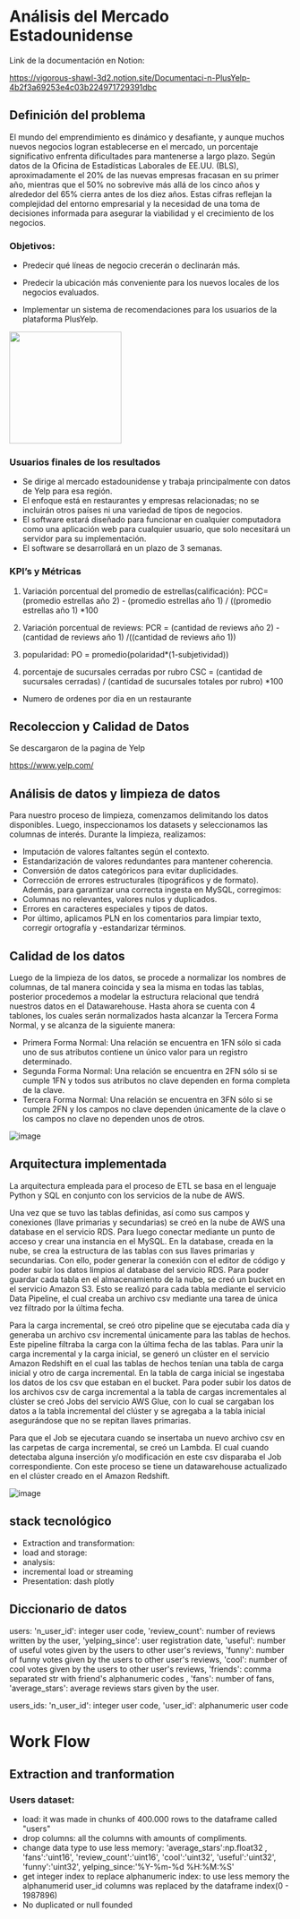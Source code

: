 # Análisis del Mercado Estadounidense 
Link de la documentación en Notion:

https://vigorous-shawl-3d2.notion.site/Documentaci-n-PlusYelp-4b2f3a69253e4c03b224971729391dbc

## Definición del problema

El mundo del emprendimiento es dinámico y desafiante, y aunque muchos nuevos negocios logran establecerse en el mercado, un porcentaje significativo enfrenta dificultades para mantenerse a largo plazo. Según datos de la Oficina de Estadísticas Laborales de EE.UU. (BLS), aproximadamente el 20% de las nuevas empresas fracasan en su primer año, mientras que el 50% no sobrevive más allá de los cinco años y alrededor del 65% cierra antes de los diez años. Estas cifras reflejan la complejidad del entorno empresarial y la necesidad de una toma de decisiones informada para asegurar la viabilidad y el crecimiento de los negocios.

### Objetivos:

- Predecir qué líneas de negocio crecerán o declinarán más.

- Predecir la ubicación más conveniente para los nuevos locales de los negocios evaluados.

- Implementar un sistema de recomendaciones para los usuarios de la plataforma PlusYelp.


<img src="https://media3.giphy.com/media/v1.Y2lkPTc5MGI3NjExd3A1dmF4ZTcyM3dvcndldjNoMW81ZXEyaXR2ZGEycTh5MjhjbDZjdiZlcD12MV9pbnRlcm5hbF9naWZfYnlfaWQmY3Q9Zw/w6NLkHuoWlcdXIHktr/giphy.gif" width="200">

### Usuarios finales de los resultados 

- Se dirige al mercado estadounidense y trabaja principalmente con datos de Yelp para esa región.
- El enfoque está en restaurantes y empresas relacionadas; no se incluirán otros países ni una variedad de tipos de negocios.
- El software estará diseñado para funcionar en cualquier computadora como una aplicación web para cualquier usuario, que solo necesitará un servidor para su implementación.
- El software se desarrollará en un plazo de 3 semanas.

### KPI’s y Métricas

1) Variación porcentual del promedio de estrellas(calificación):
    PCC= (promedio estrellas año 2) - (promedio estrellas año 1) / ((promedio estrellas año 1) *100

2) Variación porcentual de reviews:
    PCR = (cantidad de reviews año 2) - (cantidad de reviews año 1) /((cantidad de reviews año 1))

3) popularidad: 
    PO = promedio(polaridad*(1-subjetividad))

4) porcentaje de sucursales cerradas por rubro
    CSC = (cantidad de sucursales cerradas) / (cantidad de sucursales totales por rubro) *100

- Numero de ordenes por dia en un restaurante

## Recoleccion y Calidad de Datos

Se descargaron de la pagina de Yelp

https://www.yelp.com/

## Análisis de datos y limpieza de datos

Para nuestro proceso de limpieza, comenzamos delimitando los datos disponibles. Luego, inspeccionamos los datasets y seleccionamos las columnas de interés. Durante la limpieza, realizamos:
- Imputación de valores faltantes según el contexto.
- Estandarización de valores redundantes para mantener coherencia.
- Conversión de datos categóricos para evitar duplicidades.
- Corrección de errores estructurales (tipográficos y de formato).
Además, para garantizar una correcta ingesta en MySQL, corregimos:
- Columnas no relevantes, valores nulos y duplicados.
- Errores en caracteres especiales y tipos de datos.
- Por último, aplicamos PLN en los comentarios para limpiar texto, corregir ortografía y -estandarizar términos.

## Calidad de los datos
Luego de la limpieza de los datos, se procede a normalizar los nombres de columnas, de tal manera coincida y sea la misma en todas las tablas, posterior procedemos a modelar la estructura relacional que tendrá nuestros datos en el Datawarehouse. Hasta ahora se cuenta con 4 tablones, los cuales serán normalizados hasta alcanzar la Tercera Forma Normal, y se alcanza de la siguiente manera:
- Primera Forma Normal: Una relación se encuentra en 1FN sólo si cada uno de sus atributos contiene un único valor para un registro determinado.
- Segunda Forma Normal: Una relación se encuentra en 2FN sólo si se cumple 1FN y todos sus atributos no clave dependen en forma completa de la clave.
- Tercera Forma Normal: Una relación se encuentra en 3FN sólo si se cumple 2FN y los campos no clave dependen únicamente de la clave o los campos no clave no dependen unos de otros.

![image](https://github.com/user-attachments/assets/4e50c7f7-c80f-4f80-b513-670ef4fe63e9)

## Arquitectura implementada

La arquitectura empleada para el proceso de ETL se basa en el lenguaje Python y SQL en conjunto con los servicios de la nube de AWS.

Una vez que se tuvo las tablas definidas, así como sus campos y conexiones (llave primarias y secundarias) se creó en la nube de AWS una database en el servicio RDS. Para luego conectar mediante un punto de acceso y crear una instancia en el MySQL. En la database, creada en la nube, se crea la estructura de las tablas con sus llaves primarias y secundarias. Con ello, poder generar la conexión con el editor de código y poder subir los datos limpios al database del servicio RDS. Para poder guardar cada tabla en el almacenamiento de la nube, se creó un bucket en el servicio Amazon S3. Esto se realizó para cada tabla mediante el servicio Data Pipeline, el cual creaba un archivo csv mediante una tarea de única vez filtrado por la última fecha.

Para la carga incremental, se creó otro pipeline que se ejecutaba cada día y generaba un archivo csv incremental únicamente para las tablas de hechos. Este pipeline filtraba la carga con la última fecha de las tablas. Para unir la carga incremental y la carga inicial, se generó un clúster en el servicio Amazon Redshift en el cual las tablas de hechos tenían una tabla de carga inicial y otro de carga incremental. En la tabla de carga inicial se ingestaba los datos de los csv que estaban en el bucket. Para poder subir los datos de los archivos csv de carga incremental a la tabla de cargas incrementales al clúster se creó Jobs del servicio AWS Glue, con lo cual se cargaban los datos a la tabla incremental del clúster y se agregaba a la tabla inicial asegurándose que no se repitan llaves primarias.

Para que el Job se ejecutara cuando se insertaba un nuevo archivo csv en las carpetas de carga incremental, se creó un Lambda. El cual cuando detectaba alguna inserción y/o modificación en este csv disparaba el Job correspondiente. Con este proceso se tiene un datawarehouse actualizado en el clúster creado en el Amazon Redshift.

![image](https://github.com/user-attachments/assets/039fe7ed-2f40-4110-8b29-732ae11e213a)




## stack tecnológico
- Extraction and transformation:
- load and storage:
- analysis:
- incremental load or streaming
- Presentation: dash plotly

## Diccionario de datos

users:
'n_user_id': integer user code,
'review_count': number of reviews written by the user, 
'yelping_since': user registration date, 
'useful': number of useful votes given by the users to other user's reviews,
'funny': number of funny votes given by the users to other user's reviews, 
'cool': number of cool votes given by the users to other user's reviews, 
'friends': comma separated str with friend's alphanumeric codes , 
'fans': number of fans, 
'average_stars': average reviews stars given by the user.

users_ids:
'n_user_id': integer user code,
'user_id': alphanumeric user code 

# Work Flow
## Extraction and tranformation

### Users dataset:
- load: it was made in chunks of 400.000 rows to the dataframe called "users"
- drop columns: all the columns with amounts of compliments.
- change data type to use less memory: 'average_stars':np.float32 , 'fans':'uint16', 'review_count':'uint16', 'cool':'uint32', 'useful':'uint32', 'funny':'uint32', yelping_since:'%Y-%m-%d %H:%M:%S'
-  get integer index to replace alphanumeric index: to use less memory the alphanumerid user_id columns was replaced by the dataframe index(0 - 1987896)
-   No duplicated or null founded 


